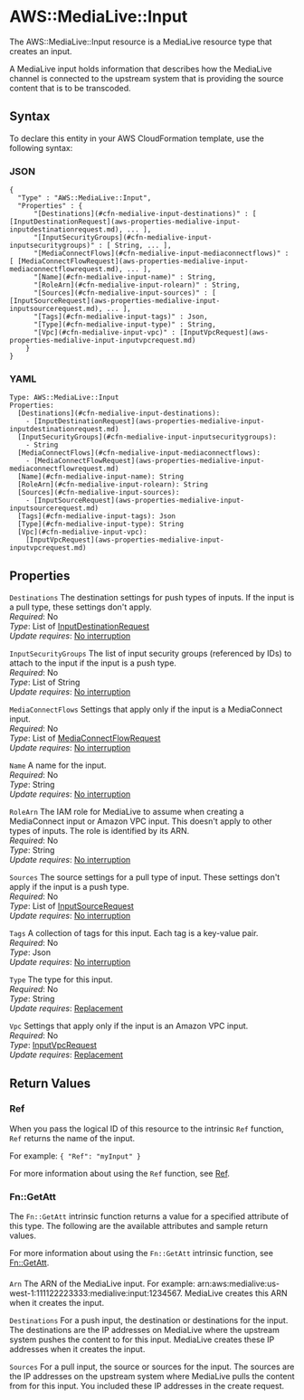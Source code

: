 # AWS::MediaLive::Input<a name="aws-resource-medialive-input"></a>

The AWS::MediaLive::Input resource is a MediaLive resource type that creates an input\.

A MediaLive input holds information that describes how the MediaLive channel is connected to the upstream system that is providing the source content that is to be transcoded\. 

## Syntax<a name="aws-resource-medialive-input-syntax"></a>

To declare this entity in your AWS CloudFormation template, use the following syntax:

### JSON<a name="aws-resource-medialive-input-syntax.json"></a>

```
{
  "Type" : "AWS::MediaLive::Input",
  "Properties" : {
      "[Destinations](#cfn-medialive-input-destinations)" : [ [InputDestinationRequest](aws-properties-medialive-input-inputdestinationrequest.md), ... ],
      "[InputSecurityGroups](#cfn-medialive-input-inputsecuritygroups)" : [ String, ... ],
      "[MediaConnectFlows](#cfn-medialive-input-mediaconnectflows)" : [ [MediaConnectFlowRequest](aws-properties-medialive-input-mediaconnectflowrequest.md), ... ],
      "[Name](#cfn-medialive-input-name)" : String,
      "[RoleArn](#cfn-medialive-input-rolearn)" : String,
      "[Sources](#cfn-medialive-input-sources)" : [ [InputSourceRequest](aws-properties-medialive-input-inputsourcerequest.md), ... ],
      "[Tags](#cfn-medialive-input-tags)" : Json,
      "[Type](#cfn-medialive-input-type)" : String,
      "[Vpc](#cfn-medialive-input-vpc)" : [InputVpcRequest](aws-properties-medialive-input-inputvpcrequest.md)
    }
}
```

### YAML<a name="aws-resource-medialive-input-syntax.yaml"></a>

```
Type: AWS::MediaLive::Input
Properties: 
  [Destinations](#cfn-medialive-input-destinations): 
    - [InputDestinationRequest](aws-properties-medialive-input-inputdestinationrequest.md)
  [InputSecurityGroups](#cfn-medialive-input-inputsecuritygroups): 
    - String
  [MediaConnectFlows](#cfn-medialive-input-mediaconnectflows): 
    - [MediaConnectFlowRequest](aws-properties-medialive-input-mediaconnectflowrequest.md)
  [Name](#cfn-medialive-input-name): String
  [RoleArn](#cfn-medialive-input-rolearn): String
  [Sources](#cfn-medialive-input-sources): 
    - [InputSourceRequest](aws-properties-medialive-input-inputsourcerequest.md)
  [Tags](#cfn-medialive-input-tags): Json
  [Type](#cfn-medialive-input-type): String
  [Vpc](#cfn-medialive-input-vpc): 
    [InputVpcRequest](aws-properties-medialive-input-inputvpcrequest.md)
```

## Properties<a name="aws-resource-medialive-input-properties"></a>

`Destinations`  <a name="cfn-medialive-input-destinations"></a>
The destination settings for push types of inputs\. If the input is a pull type, these settings don't apply\.   
*Required*: No  
*Type*: List of [InputDestinationRequest](aws-properties-medialive-input-inputdestinationrequest.md)  
*Update requires*: [No interruption](https://docs.aws.amazon.com/AWSCloudFormation/latest/UserGuide/using-cfn-updating-stacks-update-behaviors.html#update-no-interrupt)

`InputSecurityGroups`  <a name="cfn-medialive-input-inputsecuritygroups"></a>
The list of input security groups \(referenced by IDs\) to attach to the input if the input is a push type\.  
*Required*: No  
*Type*: List of String  
*Update requires*: [No interruption](https://docs.aws.amazon.com/AWSCloudFormation/latest/UserGuide/using-cfn-updating-stacks-update-behaviors.html#update-no-interrupt)

`MediaConnectFlows`  <a name="cfn-medialive-input-mediaconnectflows"></a>
Settings that apply only if the input is a MediaConnect input\.  
*Required*: No  
*Type*: List of [MediaConnectFlowRequest](aws-properties-medialive-input-mediaconnectflowrequest.md)  
*Update requires*: [No interruption](https://docs.aws.amazon.com/AWSCloudFormation/latest/UserGuide/using-cfn-updating-stacks-update-behaviors.html#update-no-interrupt)

`Name`  <a name="cfn-medialive-input-name"></a>
A name for the input\.  
*Required*: No  
*Type*: String  
*Update requires*: [No interruption](https://docs.aws.amazon.com/AWSCloudFormation/latest/UserGuide/using-cfn-updating-stacks-update-behaviors.html#update-no-interrupt)

`RoleArn`  <a name="cfn-medialive-input-rolearn"></a>
The IAM role for MediaLive to assume when creating a MediaConnect input or Amazon VPC input\. This doesn't apply to other types of inputs\. The role is identified by its ARN\.   
*Required*: No  
*Type*: String  
*Update requires*: [No interruption](https://docs.aws.amazon.com/AWSCloudFormation/latest/UserGuide/using-cfn-updating-stacks-update-behaviors.html#update-no-interrupt)

`Sources`  <a name="cfn-medialive-input-sources"></a>
The source settings for a pull type of input\. These settings don't apply if the input is a push type\.   
*Required*: No  
*Type*: List of [InputSourceRequest](aws-properties-medialive-input-inputsourcerequest.md)  
*Update requires*: [No interruption](https://docs.aws.amazon.com/AWSCloudFormation/latest/UserGuide/using-cfn-updating-stacks-update-behaviors.html#update-no-interrupt)

`Tags`  <a name="cfn-medialive-input-tags"></a>
A collection of tags for this input\. Each tag is a key\-value pair\.  
*Required*: No  
*Type*: Json  
*Update requires*: [No interruption](https://docs.aws.amazon.com/AWSCloudFormation/latest/UserGuide/using-cfn-updating-stacks-update-behaviors.html#update-no-interrupt)

`Type`  <a name="cfn-medialive-input-type"></a>
The type for this input\.  
*Required*: No  
*Type*: String  
*Update requires*: [Replacement](https://docs.aws.amazon.com/AWSCloudFormation/latest/UserGuide/using-cfn-updating-stacks-update-behaviors.html#update-replacement)

`Vpc`  <a name="cfn-medialive-input-vpc"></a>
Settings that apply only if the input is an Amazon VPC input\.   
*Required*: No  
*Type*: [InputVpcRequest](aws-properties-medialive-input-inputvpcrequest.md)  
*Update requires*: [Replacement](https://docs.aws.amazon.com/AWSCloudFormation/latest/UserGuide/using-cfn-updating-stacks-update-behaviors.html#update-replacement)

## Return Values<a name="aws-resource-medialive-input-return-values"></a>

### Ref<a name="aws-resource-medialive-input-return-values-ref"></a>

When you pass the logical ID of this resource to the intrinsic `Ref` function, `Ref` returns the name of the input\.

For example: `{ "Ref": "myInput" }`

For more information about using the `Ref` function, see [Ref](https://docs.aws.amazon.com/AWSCloudFormation/latest/UserGuide/intrinsic-function-reference-ref.html)\.

### Fn::GetAtt<a name="aws-resource-medialive-input-return-values-fn--getatt"></a>

The `Fn::GetAtt` intrinsic function returns a value for a specified attribute of this type\. The following are the available attributes and sample return values\.

For more information about using the `Fn::GetAtt` intrinsic function, see [Fn::GetAtt](https://docs.aws.amazon.com/AWSCloudFormation/latest/UserGuide/intrinsic-function-reference-getatt.html)\.

#### <a name="aws-resource-medialive-input-return-values-fn--getatt-fn--getatt"></a>

`Arn`  <a name="Arn-fn::getatt"></a>
The ARN of the MediaLive input\. For example: arn:aws:medialive:us\-west\-1:111122223333:medialive:input:1234567\. MediaLive creates this ARN when it creates the input\. 

`Destinations`  <a name="Destinations-fn::getatt"></a>
For a push input, the destination or destinations for the input\. The destinations are the IP addresses on MediaLive where the upstream system pushes the content to for this input\. MediaLive creates these IP addresses when it creates the input\. 

`Sources`  <a name="Sources-fn::getatt"></a>
For a pull input, the source or sources for the input\. The sources are the IP addresses on the upstream system where MediaLive pulls the content from for this input\. You included these IP addresses in the create request\.